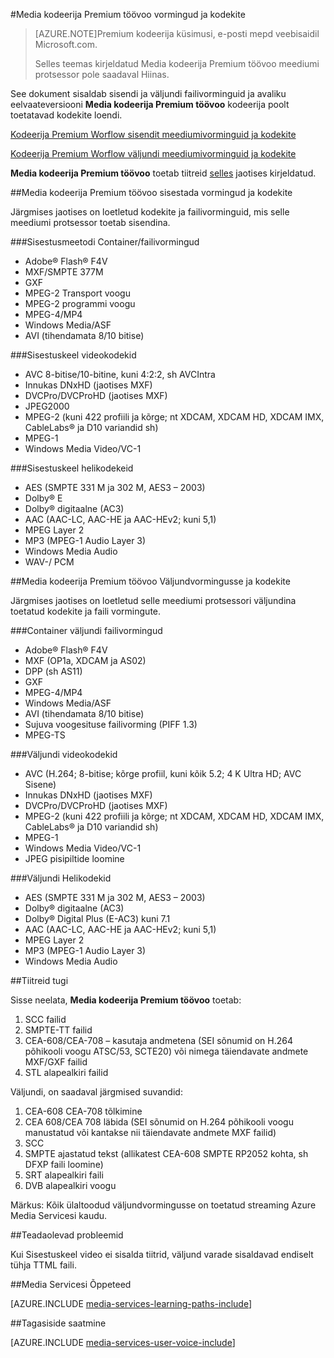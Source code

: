 <properties 
    pageTitle="Media kodeerija Premium töövoo vormingute ja kodekite | Microsoft Azure'i" 
    description="Selles teemas antakse ülevaade kodeerija Premium töövoo meediumivorminguid vormingud ja kodekite" 
    services="media-services" 
    documentationCenter="" 
    authors="juliako" 
    manager="erik43" 
    editor=""/>

<tags 
    ms.service="media-services" 
    ms.workload="media" 
    ms.tgt_pltfrm="na" 
    ms.devlang="na" 
    ms.topic="article" 
    ms.date="09/26/2016"    
    ms.author="juliako;anilmur"/>

#<a name="media-encoder-premium-workflow-formats-and-codecs"></a>Media kodeerija Premium töövoo vormingud ja kodekite


>[AZURE.NOTE]Premium kodeerija küsimusi, e-posti mepd veebisaidil Microsoft.com.
>
>Selles teemas kirjeldatud Media kodeerija Premium töövoo meediumi protsessor pole saadaval Hiinas. 

See dokument sisaldab sisendi ja väljundi failivorminguid ja avaliku eelvaateversiooni **Media kodeerija Premium töövoo** kodeerija poolt toetatavad kodekite loendi.

[Kodeerija Premium Worflow sisendit meediumivorminguid ja kodekite](#input_formats)

[Kodeerija Premium Worflow väljundi meediumivorminguid ja kodekite](#output_formats)

**Media kodeerija Premium töövoo** toetab tiitreid [selles](#closed_captioning) jaotises kirjeldatud. 


##<a id="input_formats"></a>Media kodeerija Premium töövoo sisestada vormingud ja kodekite

Järgmises jaotises on loetletud kodekite ja failivorminguid, mis selle meediumi protsessor toetab sisendina.

###<a name="input-containerfile-formats"></a>Sisestusmeetodi Container/failivormingud

- Adobe® Flash® F4V
- MXF/SMPTE 377M
- GXF
- MPEG-2 Transport voogu
- MPEG-2 programmi voogu
- MPEG-4/MP4
- Windows Media/ASF
- AVI (tihendamata 8/10 bitise)

###<a name="input-video-codecs"></a>Sisestuskeel videokodekid

- AVC 8-bitise/10-bitine, kuni 4:2:2, sh AVCIntra
- Innukas DNxHD (jaotises MXF)
- DVCPro/DVCProHD (jaotises MXF)
- JPEG2000
- MPEG-2 (kuni 422 profiili ja kõrge; nt XDCAM, XDCAM HD, XDCAM IMX, CableLabs® ja D10 variandid sh)
- MPEG-1
- Windows Media Video/VC-1

###<a name="input-audio-codecs"></a>Sisestuskeel helikodekeid

- AES (SMPTE 331 M ja 302 M, AES3 – 2003)
- Dolby® E
- Dolby® digitaalne (AC3)
- AAC (AAC-LC, AAC-HE ja AAC-HEv2; kuni 5,1)
- MPEG Layer 2
- MP3 (MPEG-1 Audio Layer 3)
- Windows Media Audio
- WAV-/ PCM
 
##<a id="output_format"></a>Media kodeerija Premium töövoo Väljundvormingusse ja kodekite

Järgmises jaotises on loetletud selle meediumi protsessori väljundina toetatud kodekite ja faili vormingute.

###<a name="output-containerfile-formats"></a>Container väljundi failivormingud

- Adobe® Flash® F4V
- MXF (OP1a, XDCAM ja AS02)
- DPP (sh AS11)
- GXF
- MPEG-4/MP4
- Windows Media/ASF
- AVI (tihendamata 8/10 bitise)
- Sujuva voogesituse failivorming (PIFF 1.3)
- MPEG-TS 


###<a name="output-video-codecs"></a>Väljundi videokodekid

- AVC (H.264; 8-bitise; kõrge profiil, kuni kõik 5.2; 4 K Ultra HD; AVC Sisene)
- Innukas DNxHD (jaotises MXF)
- DVCPro/DVCProHD (jaotises MXF)
- MPEG-2 (kuni 422 profiili ja kõrge; nt XDCAM, XDCAM HD, XDCAM IMX, CableLabs® ja D10 variandid sh)
- MPEG-1
- Windows Media Video/VC-1
- JPEG pisipiltide loomine

###<a name="output-audio-codecs"></a>Väljundi Helikodekid

- AES (SMPTE 331 M ja 302 M, AES3 – 2003)
- Dolby® digitaalne (AC3)
- Dolby® Digital Plus (E-AC3) kuni 7.1
- AAC (AAC-LC, AAC-HE ja AAC-HEv2; kuni 5,1)
- MPEG Layer 2
- MP3 (MPEG-1 Audio Layer 3)
- Windows Media Audio

##<a id="closed_captioning"></a>Tiitreid tugi

Sisse neelata, **Media kodeerija Premium töövoo** toetab:

1. SCC failid
1. SMPTE-TT failid
1. CEA-608/CEA-708 – kasutaja andmetena (SEI sõnumid on H.264 põhikooli voogu ATSC/53, SCTE20) või nimega täiendavate andmete MXF/GXF failid
1. STL alapealkiri failid

Väljundi, on saadaval järgmised suvandid:

1. CEA-608 CEA-708 tõlkimine
1. CEA 608/CEA 708 läbida (SEI sõnumid on H.264 põhikooli voogu manustatud või kantakse nii täiendavate andmete MXF failid)
1. SCC
1. SMPTE ajastatud tekst (allikatest CEA-608 SMPTE RP2052 kohta, sh DFXP faili loomine)
1. SRT alapealkiri faili
1. DVB alapealkiri voogu

Märkus: Kõik ülaltoodud väljundvormingusse on toetatud streaming Azure Media Servicesi kaudu.

##<a name="known-issues"></a>Teadaolevad probleemid

Kui Sisestuskeel video ei sisalda tiitrid, väljund varade sisaldavad endiselt tühja TTML faili. 


##<a name="media-services-learning-paths"></a>Media Servicesi Õppeteed

[AZURE.INCLUDE [media-services-learning-paths-include](../../includes/media-services-learning-paths-include.md)]

##<a name="provide-feedback"></a>Tagasiside saatmine

[AZURE.INCLUDE [media-services-user-voice-include](../../includes/media-services-user-voice-include.md)]
